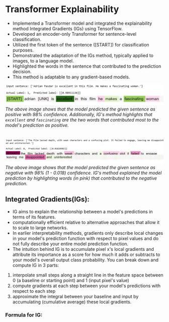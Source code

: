 # Transformer Explainability

- Implemented a Transformer model and integrated the explainability method Integrated Gradients (IGs) using TensorFlow.
- Developed an encoder-only Transformer for sentence-level classification.
- Utilized the first token of the sentence (\[START\]) for classification purposes.
- Demonstrated the adaptation of the IGs method, typically applied to images, to a language model.
- Highlighted the words in the sentence that contributed to the prediction decision.
- This method is adaptable to any gradient-based models.

  
![positive_explanation](images/positive_explanation.png)
<i>The above image shows that the model predicted the given sentence as positive with 98% confidence. Additionally, IG's method highlights that `excellent` and `fascinating` are the two words that contributed most to the model's prediction as positive.</i>
<br><br><br>
![negative_explanation](images/negative_explanation.png)
<i>The above image shows that the model predicted the given sentence as negative with 98% (1 - 0.018) confidence. IG's method explained the model prediction by highlighting words (in pink) that contributed to the negative prediction.</i>

## Integrated Gradients(IGs): 
- IG aims to explain the relationship between a model's predictions in terms of its features.
- computationally efficient relative to alternative approaches that allow it to scale to large networks.
- In earlier interpretability methods, gradients only describe local changes in your model's prediction function with respect to pixel values and do not fully describe your entire model prediction function.
- The intuition behind IG is to accumulate pixel x's local gradients and attribute its importance as a score for how much it adds or subtracts to your model's overall output class probability. You can break down and compute IG in 3 parts:

1. interpolate small steps along a straight line in the feature space between 0 (a baseline or starting point) and 1 (input pixel's value)
2. compute gradients at each step between your model's predictions with respect to each step
3. approximate the integral between your baseline and input by accumulating (cumulative average) these local gradients.

### Formula for IG:






